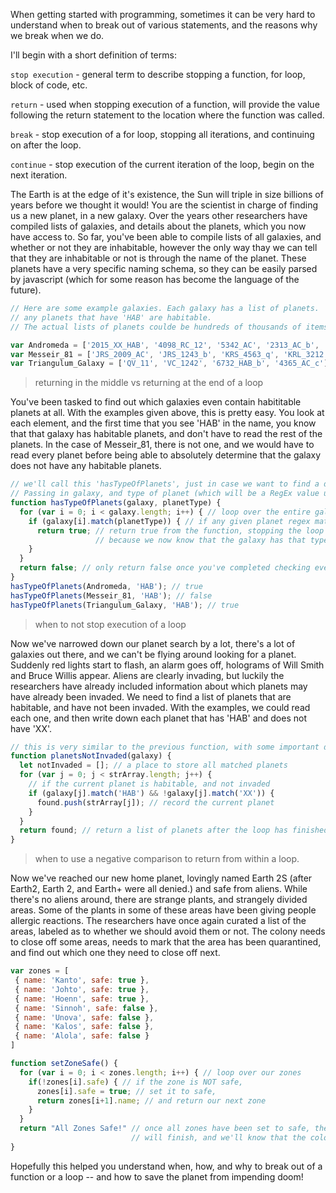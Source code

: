 When getting started with programming, sometimes it can be very hard to understand when to break out of various statements, and the reasons why we break when we do. 

I'll begin with a short definition of terms:

`stop execution` - general term to describe stopping a function, for loop, block of code, etc. 

`return` - used when stopping execution of a function, will provide the value following the return statement to the location where the function was called.

`break` - stop execution of a for loop, stopping all iterations, and continuing on after the loop.

`continue` - stop execution of the current iteration of the loop, begin on the next iteration. 

The Earth is at the edge of it's existence, the Sun will triple in size billions of years before we thought it would! You are the scientist in charge of finding us a new planet, in a new galaxy. Over the years other researchers have compiled lists of galaxies, and details about the planets, which you now have access to. So far, you've been able to compile lists of all galaxies, and whether or not they are inhabitable, however the only way thay we can tell that they are inhabitable or not is through the name of the planet. These planets have a very specific naming schema, so they can be easily parsed by javascript (which for some reason has become the language of the future).  

```javascript
// Here are some example galaxies. Each galaxy has a list of planets. 
// any planets that have 'HAB' are habitable. 
// The actual lists of planets coulde be hundreds of thousands of items.

var Andromeda = ['2015_XX_HAB', '4098_RC_12', '5342_AC', '2313_AC_b', '2013_AC', '5830_B9_HAB']
var Messeir_81 = ['JRS_2009_AC', 'JRS_1243_b', 'KRS_4563_q', 'KRL_3212', 'JRS_1423']
var Triangulum_Galaxy = ['QV_11', 'VC_1242', '6732_HAB_b', '4365_AC_c']
```

> returning in the middle vs returning at the end of a loop

You've been tasked to find out which galaxies even contain habititable planets at all. With the examples given above, this is pretty easy. You look at each element, and the first time that you see 'HAB' in the name, you know that that galaxy has habitable planets, and don't have to read the rest of the planets. In the case of Messeir_81, there is not one, and we would have to read every planet before being able to absolutely determine that the galaxy does not have any habitable planets. 

```javascript
// we'll call this 'hasTypeOfPlanets', just in case we want to find a different type of planet. 
// Passing in galaxy, and type of planet (which will be a RegEx value used to search on strings)
function hasTypeOfPlanets(galaxy, planetType) {
  for (var i = 0; i < galaxy.length; i++) { // loop over the entire galaxy
    if (galaxy[i].match(planetType)) { // if any given planet regex matches the planetType
      return true; // return true from the function, stopping the loop and function 
                   // because we now know that the galaxy has that type of planet
    }
  }
  return false; // only return false once you've completed checking every planet in the galaxy 
}
hasTypeOfPlanets(Andromeda, 'HAB'); // true
hasTypeOfPlanets(Messeir_81, 'HAB'); // false
hasTypeOfPlanets(Triangulum_Galaxy, 'HAB'); // true
```

> when to not stop execution of a loop

Now we've narrowed down our planet search by a lot, there's a lot of galaxies out there, and we can't be flying around looking for a planet. Suddenly red lights start to flash, an alarm goes off, holograms of Will Smith and Bruce Willis appear. Aliens are clearly invading, but luckily the researchers have already included information about which planets may have already been invaded. We need to find a list of planets that are habitable, and have not been invaded. With the examples, we could read each one, and then write down each planet that has 'HAB' and does not have 'XX'.

```javascript
// this is very similar to the previous function, with some important differences.
function planetsNotInvaded(galaxy) {
  let notInvaded = []; // a place to store all matched planets
  for (var j = 0; j < strArray.length; j++) {
    // if the current planet is habitable, and not invaded
    if (galaxy[j].match('HAB') && !galaxy[j].match('XX')) {
      found.push(strArray[j]); // record the current planet
    }
  }
  return found; // return a list of planets after the loop has finished
}
```

> when to use a negative comparison to return from within a loop.

Now we've reached our new home planet, lovingly named Earth 2S (after Earth2, Earth 2, and Earth+ were all denied.) and safe from aliens. While there's no aliens around, there are strange plants, and strangely divided areas. Some of the plants in some of these areas have been giving people allergic reactions. The researchers have once again curated a list of the areas, labeled as to whether we should avoid them or not. The colony needs to close off some areas, needs to mark that the area has been quarantined, and find out which one they need to close off next.

```javascript
var zones = [
 { name: 'Kanto', safe: true },
 { name: 'Johto', safe: true },
 { name: 'Hoenn', safe: true },
 { name: 'Sinnoh', safe: false },
 { name: 'Unova', safe: false },
 { name: 'Kalos', safe: false },
 { name: 'Alola', safe: false }
]

function setZoneSafe() {
  for (var i = 0; i < zones.length; i++) { // loop over our zones
    if(!zones[i].safe) { // if the zone is NOT safe, 
      zones[i].safe = true; // set it to safe,
      return zones[i+1].name; // and return our next zone
    }
  }
  return "All Zones Safe!" // once all zones have been set to safe, the for loop
                           // will finish, and we'll know that the colony is safe.
}
```

Hopefully this helped you understand when, how, and why to break out of a function or a loop -- and how to save the planet from impending doom!
